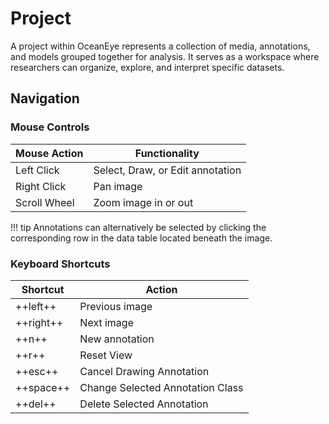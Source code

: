 # Project

A project within OceanEye represents a collection of media, annotations, and models grouped together for analysis. It serves as a workspace where researchers can organize, explore, and interpret specific datasets.

## Navigation

### Mouse Controls

| **Mouse Action** | **Functionality**               |
|-------------------|---------------------------------|
| Left Click        | Select, Draw, or Edit annotation |
| Right Click       | Pan image                       |
| Scroll Wheel      | Zoom image in or out                  |

!!! tip
    Annotations can alternatively be selected by clicking the corresponding row in the data table located beneath the image.

### Keyboard Shortcuts

| **Shortcut** | **Action**                         |
|--------------|------------------------------------|
| ++left++     | Previous image                     |
| ++right++    | Next image                         |
| ++n++        | New annotation                     |
| ++r++        | Reset View                         |
| ++esc++      | Cancel Drawing Annotation          |
| ++space++    | Change Selected Annotation Class   |
| ++del++      | Delete Selected Annotation         |
